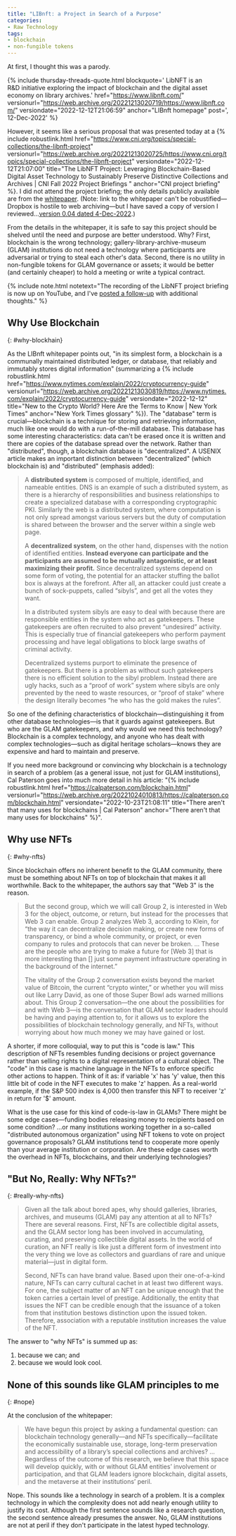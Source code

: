 ```yaml
---
title: "LIBnft: a Project in Search of a Purpose"
categories:
- Raw Technology
tags:
- blockchain
- non-fungible tokens
---
```


At first, I thought this was a parody. 

{% include thursday-threads-quote.html
blockquote=' LibNFT is an R&D initiative exploring the impact of blockchain and the digital asset economy on library archives.'
href="https://www.libnft.com/"
versionurl="https://web.archive.org/20221213020719/https://www.libnft.com/"
versiondate="2022-12-12T21:06:59"
anchor="LIBnft homepage"
post=', 12-Dec-2022'
%}

However, it seems like a serious proposal that was presented today at a {% include robustlink.html href="https://www.cni.org/topics/special-collections/the-libnft-project" versionurl="https://web.archive.org/20221213020725/https://www.cni.org/topics/special-collections/the-libnft-project" versiondate="2022-12-12T21:07:00" title="The LibNFT Project: Leveraging Blockchain-Based Digital Asset Technology to Sustainably Preserve Distinctive Collections and Archives | CNI Fall 2022 Project Briefings " anchor="CNI project briefing" %}. 
I did not attend the project briefing; the only details publicly available are from the <a href="https://www.dropbox.com/s/cocittjw7ikddw4/20221204-libnftwhitepaper-kmdames_mevans_d42.pdf?dl=0">whitepaper</a>. (Note: link to the whitepaper can't be robustified—Dropbox is hostile to web archiving—but I have saved a copy of version I reviewed...[version 0.04 dated 4-Dec-2022](https://dltj.org/assets/attachments/20221204-libnftwhitepaper-kmdames_mevans_d42.pdf).)

From the details in the whitepaper, it is safe to say this project should be shelved until the need and purpose are better understood. 
Why? 
First, blockchain is the wrong technology; gallery-library-archive-museum (GLAM) institutions do not need a technology where participants are adversarial or trying to steal each other's data. 
Second, there is no utility in non-fungible tokens for GLAM governance or assets; it would be better (and certainly cheaper) to hold a meeting or write a typical contract.

{% include note.html notetext="The recording of the LibNFT project briefing is now up on YouTube, and I've <a href='https://dltj.org/article/libnft-2/'>posted a follow-up</a> with additional thoughts." %}

## Why Use Blockchain
{: #why-blockhain}

As the LIBnft whitepaper points out, "in its simplest form, a blockchain is a communally maintained distributed ledger, or database, that reliably and immutably stores digital information" (summarizing a {% include robustlink.html href="https://www.nytimes.com/explain/2022/cryptocurrency-guide" versionurl="https://web.archive.org/20221213030819/https://www.nytimes.com/explain/2022/cryptocurrency-guide" versiondate="2022-12-12" title="New to the Crypto World? Here Are the Terms to Know | New York Times" anchor="New York Times glossary" %}). 
The "database" term is crucial—blockchain is a technique for storing and retrieving information, much like one would do with a run-of-the-mill database. 
This database has some interesting characteristics: data can't be erased once it is written and there are copies of the database spread over the network. 
Rather than "distributed", though, a blockchain database is "decentralized". 
A USENIX article makes an important distinction between "decentralized" (which blockchain is) and "distributed" (emphasis added):

>A **distributed system** is composed of multiple, identified, and nameable entities.  DNS is an example of such a distributed system, as there is a hierarchy of responsibilities and business relationships to create a specialized database with a corresponding cryptographic PKI.  Similarly the web is a distributed system, where computation is not only spread amongst various servers but the duty of computation is shared between the browser and the server within a single web page.
>
>A **decentralized system**, on the other hand, dispenses with the notion of identified entities.  **Instead everyone can participate and the participants are assumed to be mutually antagonistic, or at least maximizing their profit.**  Since decentralized systems depend on some form of voting, the potential for an attacker stuffing the ballot box is always at the forefront.  After all, an attacker could just create a bunch of sock-puppets, called “sibyls”, and get all the votes they want.
>
>In a distributed system sibyls are easy to deal with because there are responsible entities in the system who act as gatekeepers.  These gatekeepers are often recruited to also prevent “undesired” activity.  This is especially true of financial gatekeepers who perform payment processing and have legal obligations to block large swaths of criminal activity.
>
>Decentralized systems purport to eliminate the presence of gatekeepers.  But there is a problem as without such gatekeepers there is no efficient solution to the sibyl problem.  Instead there are ugly hacks, such as a “proof of work” system where sibyls are only prevented by the need to waste resources, or “proof of stake” where the design literally becomes “he who has the gold makes the rules”.

So one of the defining characteristics of blockchain—distinguishing it from other database technologies—is that it guards against gatekeepers. 
But who are the GLAM gatekeepers, and why would we need this technology? 
Blockchain is a complex technology, and anyone who has dealt with complex technologies—such as digital heritage scholars—knows they are expensive and hard to maintain and preserve. 

If you need more background or convincing why blockchain is a technology in search of a problem (as a general issue, not just for GLAM institutions), Cal Paterson goes into much more detail in his article: "{% include robustlink.html href="https://calpaterson.com/blockchain.html" versionurl="https://web.archive.org/20221024010813/https://calpaterson.com/blockchain.html" versiondate="2022-10-23T21:08:11" title="There aren't that many uses for blockchains | Cal Paterson" anchor="There aren't that many uses for blockchains" %}".

## Why use NFTs
{: #why-nfts}

Since blockchain offers no inherent benefit to the GLAM community, there must be something about NFTs on top of blockchain that makes it all worthwhile. 
Back to the whitepaper, the authors say that "Web 3" is the reason.

>But the second group, which we will call Group 2, is interested in Web 3 for the object, outcome, or return, but instead for the processes that Web 3 can enable. Group 2 analyzes Web 3, according to Klein, for “the way it can decentralize decision making, or create new forms of transparency, or bind a whole community, or project, or even company to rules and protocols that can never be broken. ... These are the people who are trying to make a future for [Web 3] that is more interesting than [] just some payment infrastructure operating in the background of the internet.”
>
>The vitality of the Group 2 conversation exists beyond the market value of Bitcoin, the current “crypto winter,” or whether you will miss out like Larry David, as one of those Super Bowl ads warned millions about. This Group 2 conversation—the one about the possibilities for and with Web 3—is the conversation that GLAM sector leaders should be having and paying attention to, for it allows us to explore the possibilities of blockchain technology generally, and NFTs, without worrying about how much money we may have gained or lost.

A shorter, if more colloquial, way to put this is "code is law." 
This description of NFTs resembles funding decisions or project governance rather than selling rights to a digital representation of a cultural object. 
The "code" in this case is machine language in the NFTs to enforce specific other actions to happen. 
Think of it as: if variable 'x'  has 'y' value, then this little bit of code in the NFT executes to make 'z' happen. 
As a real-world example, if the S&P 500 index is 4,000 then transfer this NFT to receiver 'z' in return for '$' amount. 

What is the use case for this kind of code-is-law in GLAMs? 
There might be some edge cases—funding bodies releasing money to recipients based on some condition? ...or many institutions working together in a so-called "distributed autonomous organization" using NFT tokens to vote on project governance proposals?
GLAM institutions tend to cooperate more openly than your average institution or corporation. 
Are these edge cases worth the overhead in NFTs, blockchains, and their underlying technologies?

## "But No, Really: Why NFTs?"
{: #really-why-nfts}

>Given all the talk about bored apes, why should galleries, libraries, archives, and museums (GLAM) pay any attention at all to NFTs? There are several reasons. First, NFTs are collectible digital assets, and the GLAM sector long has been involved in accumulating, curating, and preserving collectible digital assets. In the world of curation, an NFT really is like just a different form of investment into the very thing we love as collectors and guardians of rare and unique material—just in digital form.
>
>Second, NFTs can have brand value. Based upon their one-of-a-kind nature, NFTs can carry cultural cachet in at least two different ways. For one, the subject matter of an NFT can be unique enough that the token carries a certain level of prestige. Additionally, the entity that issues the NFT can be credible enough that the issuance of a token from that institution bestows distinction upon the issued token. Therefore, association with a reputable institution increases the value of the NFT.

The answer to "why NFTs" is summed up as:

1. because we can; and
1. because we would look cool.

## None of this sounds like GLAM principles to me
{: #nope}

At the conclusion of the whitepaper:

>We have begun this project by asking a fundamental question: can blockchain technology generally—and NFTs specifically—facilitate the economically sustainable use, storage, long-term preservation and accessibility of a library’s special collections and archives? ... Regardless of the outcome of this research, we believe that this space will develop quickly, with or without GLAM entities’ involvement or participation, and that GLAM leaders ignore blockchain, digital assets, and the metaverse at their institutions’ peril.

Nope. 
This sounds like a technology in search of a problem. 
It is a complex technology in which the complexity does not add nearly enough utility to justify its cost. 
Although the first sentence sounds like a research question, the second sentence already presumes the answer. 
No, GLAM institutions are not at peril if they don't participate in the latest hyped technology.
